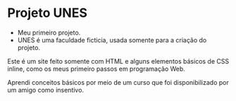 # Projeto UNES
* Meu primeiro projeto.
* UNES é uma faculdade ficticia, usada somente para a criação do projeto.<br>
<p>Este é um site feito somente com HTML e alguns elementos básicos de CSS inline, como os meus primeiro passos em programação Web.</p>
<p>Aprendi conceitos básicos por meio de um curso que foi disponibilizado por um amigo como insentivo.</p>
